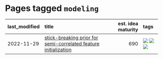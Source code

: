 # Pages tagged `modeling`

|last_modified|title|est. idea maturity|tags
|:---|:---|---:|:---|
|2022-11-29|[stick-breaking prior for semi-correlated feature initialization](../stickbreaking-init.md)|690|[![](https://img.shields.io/badge/tag-experimental-6a156e)](../tags/experimental.md) [![](https://img.shields.io/badge/tag-modeling-95bed6)](../tags/modeling.md) [![](https://img.shields.io/badge/tag-wip-fecb83)](../tags/wip.md)|